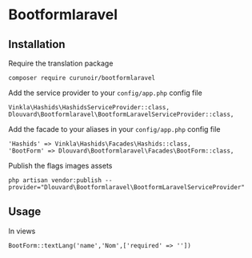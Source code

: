 # Bootformlaravel

## Installation

Require the translation package 

    composer require curunoir/bootformlaravel

Add the service provider to your `config/app.php` config file

    Vinkla\Hashids\HashidsServiceProvider::class,
    Dlouvard\Bootformlaravel\BootformLaravelServiceProvider::class,
    
Add the facade to your aliases in your `config/app.php` config file

    'Hashids' => Vinkla\Hashids\Facades\Hashids::class,
    'BootForm' => Dlouvard\Bootformlaravel\Facades\BootForm::class,
    
Publish the flags images assets

    php artisan vendor:publish --provider="Dlouvard\Bootformlaravel\BootformLaravelServiceProvider"
    

## Usage

In views

    BootForm::textLang('name','Nom',['required' => ''])



